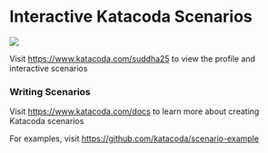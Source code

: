 # Interactive Katacoda Scenarios

[![](http://shields.katacoda.com/katacoda/suddha25/count.svg)](https://www.katacoda.com/suddha25 "Get your profile on Katacoda.com")

Visit https://www.katacoda.com/suddha25 to view the profile and interactive scenarios

### Writing Scenarios
Visit https://www.katacoda.com/docs to learn more about creating Katacoda scenarios

For examples, visit https://github.com/katacoda/scenario-example
